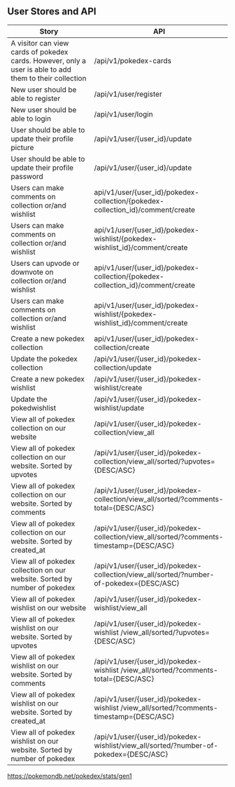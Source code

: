 ## User Stores and API
|**Story**|**API**|
|---|---|
|A visitor can view cards of pokedex cards. However, only a user is able to add them to their collection |/api/v1/pokedex-cards|
|New user should be able to register|/api/v1/user/register|
|New user should be able to login|/api/v1/user/login|
|User should be able to update their profile picture |/api/v1/user/{user_id}/update|
|User should be able to update their profile password |/api/v1/user/{user_id}/update|
|Users can make comments on collection or/and wishlist|api/v1/user/{user_id}/pokedex-collection/{pokedex-collection_id}/comment/create|
|Users can make comments on collection or/and wishlist|api/v1/user/{user_id}/pokedex-wishlist/{pokedex-wishlist_id}/comment/create|
|Users can upvode or downvote on collection or/and wishlist|api/v1/user/{user_id}/pokedex-collection/{pokedex-collection_id}/comment/create|
|Users can make comments on collection or/and wishlist|api/v1/user/{user_id}/pokedex-wishlist/{pokedex-wishlist_id}/comment/create|
|Create  a new pokedex collection|api/v1/user/{user_id}/pokedex-collection/create|
|Update the pokedex collection|/api/v1/user/{user_id}/pokedex-collection/update|
|Create  a new pokedex wishlist|/api/v1/user/{user_id}/pokedex-wishlist/create|
|Update the pokedwishlist|/api/v1/user/{user_id}/pokedex-wishlist/update|
|View all of pokedex collection on our website|/api/v1/user/{user_id}/pokedex-collection/view_all|
|View all of pokedex collection on our website. Sorted by upvotes |/api/v1/user/{user_id}/pokedex-collection/view_all/sorted/?upvotes={DESC/ASC}|
|View all of pokedex collection on our website. Sorted by comments|/api/v1/user/{user_id}/pokedex-collection/view_all/sorted/?comments-total={DESC/ASC}|
|View all of pokedex collection on our website. Sorted by created_at |/api/v1/user/{user_id}/pokedex-collection/view_all/sorted/?comments-timestamp={DESC/ASC}|
|View all of pokedex collection on our website. Sorted by number of pokedex |/api/v1/user/{user_id}/pokedex-collection/view_all/sorted/?number-of-pokedex={DESC/ASC}|
|View all of pokedex wishlist on our website|/api/v1/user/{user_id}/pokedex-wishlist/view_all|
|View all of pokedex wishlist on our website. Sorted by upvotes |/api/v1/user/{user_id}/pokedex- wishlist /view_all/sorted/?upvotes={DESC/ASC}|
|View all of pokedex wishlist on our website. Sorted by comments |/api/v1/user/{user_id}/pokedex- wishlist /view_all/sorted/?comments-total={DESC/ASC}|
|View all of pokedex wishlist on our website. Sorted by created_at |/api/v1/user/{user_id}/pokedex- wishlist /view_all/sorted/?comments-timestamp={DESC/ASC}|
|View all of pokedex wishlist on our website. Sorted by number of pokedex | /api/v1/user/{user_id}/pokedex-wishlist/view_all/sorted/?number-of-pokedex={DESC/ASC}|

https://pokemondb.net/pokedex/stats/gen1

